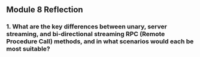 ## Module 8 Reflection

### 1. What are the key differences between unary, server streaming, and bi-directional streaming RPC (Remote Procedure Call) methods, and in what scenarios would each be most suitable?
